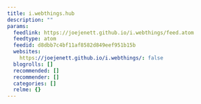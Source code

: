 ```yaml
---
title: i.webthings.hub
description: ""
params:
  feedlink: https://joejenett.github.io/i.webthings/feed.atom
  feedtype: atom
  feedid: d8dbb7c4bf11af8582d849eef951b15b
  websites:
    https://joejenett.github.io/i.webthings/: false
  blogrolls: []
  recommended: []
  recommender: []
  categories: []
  relme: {}
---
```

